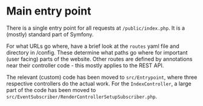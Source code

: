 # Main entry point

There is a single entry point for all requests at `/public/index.php`.
It is a (mostly) standard part of Symfony.

For what URLs go where, have a brief look at the `routes` yaml file and directory in /config.
These determine what paths go where for important (user facing) parts of the website.
Other routes are defined by annotations near their controller code - this mostly applies to the REST API.

The relevant (custom) code has been moved to `src/Entrypoint`, where three respective controllers do the actual work.
For the `IndexController`, a large part of the code has been moved to `src/EventSubscriber/RenderControllerSetupSubscriber.php`.

